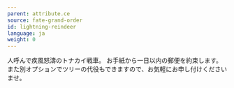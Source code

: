 ```yaml
---
parent: attribute.ce
source: fate-grand-order
id: lightning-reindeer
language: ja
weight: 0
---
```


人呼んで疾風怒濤のトナカイ戦車。
お手紙から一日以内の郵便を約束します。
また別オプションでツリーの代役もできますので、お気軽にお申し付けくださいませ。
